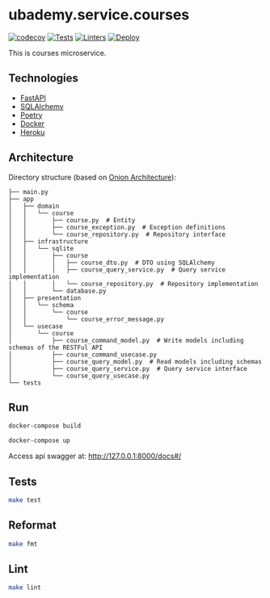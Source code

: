 # ubademy.service.courses
[![codecov](https://codecov.io/gh/Ubademy/ubademy.service.pytemplate/branch/master/graph/badge.svg?token=WOM0ZAP02J)](https://codecov.io/gh/Ubademy/ubademy.service.pytemplate) [![Tests](https://github.com/Ubademy/ubademy.service.pytemplate/actions/workflows/test.yml/badge.svg)](https://github.com/Ubademy/ubademy.service.pytemplate/actions/workflows/test.yml) [![Linters](https://github.com/Ubademy/ubademy.service.pytemplate/actions/workflows/linters.yml/badge.svg)](https://github.com/Ubademy/ubademy.service.pytemplate/actions/workflows/linters.yml) [![Deploy](https://github.com/Ubademy/ubademy.service.pytemplate/actions/workflows/deploy.yml/badge.svg)](https://github.com/Ubademy/ubademy.service.pytemplate/actions/workflows/deploy.yml)

This is courses microservice.

## Technologies

* [FastAPI](https://fastapi.tiangolo.com/)
* [SQLAlchemy](https://www.sqlalchemy.org/)
* [Poetry](https://python-poetry.org/)
* [Docker](https://www.docker.com/)
* [Heroku](https://www.heroku.com/)

## Architecture

Directory structure (based on [Onion Architecture](https://jeffreypalermo.com/2008/07/the-onion-architecture-part-1/)):

```tree
├── main.py
├── app
│   ├── domain
│   │   └── course
│   │       ├── course.py  # Entity
│   │       ├── course_exception.py  # Exception definitions
│   │       └── course_repository.py  # Repository interface
│   ├── infrastructure
│   │   └── sqlite
│   │       ├── course
│   │       │   ├── course_dto.py  # DTO using SQLAlchemy
│   │       │   ├── course_query_service.py  # Query service implementation
│   │       │   └── course_repository.py  # Repository implementation
│   │       └── database.py
│   ├── presentation
│   │   └── schema
│   │       └── course
│   │           └── course_error_message.py
│   └── usecase
│       └── course
│           ├── course_command_model.py  # Write models including schemas of the RESTFul API
│           ├── course_command_usecase.py
│           ├── course_query_model.py  # Read models including schemas
│           ├── course_query_service.py  # Query service interface
│           └── course_query_usecase.py
└── tests
```

## Run
``` bash
docker-compose build

docker-compose up
```

Access api swagger at: http://127.0.0.1:8000/docs#/

## Tests
``` bash
make test
```

## Reformat
``` bash
make fmt
```

## Lint
``` bash
make lint
```
